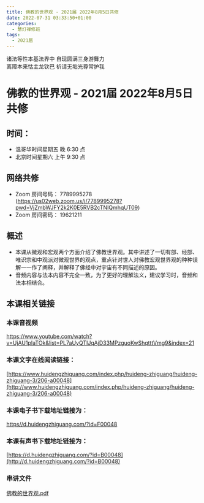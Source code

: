 ```yaml
---
title: 佛教的世界观 - 2021届 2022年8月5日共修
date: 2022-07-31 03:33:50+01:00
categories:
  - 慧灯禅修班
tags:
  - 2021届
---
```

<!--StartFragment-->

诸法等性本基法界中 自现圆满三身游舞力\
离障本来怙主龙钦巴 祈请无垢光尊常护我

# 佛教的世界观 - 2021届 2022年8月5日共修

## 时间：

* 温哥华时间星期五 晚 6:30 点
* 北京时间星期六 上午 9:30 点

## 网络共修

* Zoom 房间号码： 7789995278 (<https://us02web.zoom.us/j/7789995278?pwd=VjZmbWJFY2k2K0E5RVB2cTNIQmhqUT09>)
* Zoom 房间密码： 19621211

## 概述

* 本课从微观和宏观两个方面介绍了佛教世界观。其中讲述了一切有部、经部、唯识宗和中观派对微观世界的观点，重点针对世人对佛教宏观世界观的种种误解一一作了阐释，并解释了佛经中对宇宙有不同描述的原因。
* 音频内容与法本内容不完全一致，为了更好的理解法义，建议学习时，音频和法本相结合。

## 本课相关链接

### 本课音视频

<https://www.youtube.com/watch?v=UjAU1pIaTOk&list=PL7aUyQTIJqAjD33MPzguoKwShqtttVmg9&index=21>

### 本课文字在线阅读链接：

[https://www.huidengzhiguang.com/index.php/huideng-zhiguang/huideng-zhiguang-3/206-a00048](http://www.huidengzhiguang.com/index.php/huideng-zhiguang/huideng-zhiguang-3/206-a00048)

### 本课电子书下载地址链接为：

[https//d.huidengzhiguang.com/?id=F00048](http://d.huidengzhiguang.com/?id=F00048)

### 本课有声书下载地址链接为：

[https://d.huidengzhiguang.com/?id=B00048](http://d.huidengzhiguang.com/?id=B00048)

### 串讲文件

[佛教的世界观.pdf](https://s3.ap-northeast-1.wasabisys.com/hdcx/hdv/f/up/%E4%BD%9B%E6%95%99%E7%9A%84%E4%B8%96%E7%95%8C%E8%A7%82.md.pdf)

<!--EndFragment-->